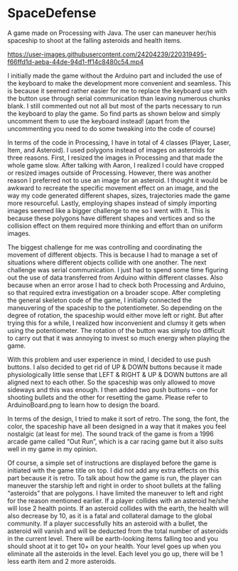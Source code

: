 # SpaceDefense
A game made on Processing with Java. The user can maneuver her/his spaceship to shoot at the falling asteroids and health items. 

https://user-images.githubusercontent.com/24204239/220319495-f66ffd1d-aeba-44de-94d1-ff14c8480c54.mp4

I initially made the game without the Arduino part and included the use of the keyboard to make the development more convenient and seamless. This is because it seemed rather easier for me to replace the keyboard use with the button use through serial communication than leaving numerous chunks blank. I still commented out not all but most of the parts necessary to run the keyboard to play the game. So find parts as shown below and simply uncomment them to use the keyboard instead! (apart from the uncommenting you need to do some tweaking into the code of course)

In terms of the code in Processing, I have in total of 4 classes (Player, Laser, Item, and Asteroid). I used polygons instead of images on asteroids for three reasons. First, I resized the images in Processing and that made the whole game slow. After talking with Aaron, I realized I could have cropped or resized images outside of Processing. However, there was another reason I preferred not to use an image for an asteroid. I thought it would be awkward to recreate the specific movement effect on an image, and the way my code generated different shapes, sizes, trajectories made the game more resourceful. Lastly, employing shapes instead of simply importing images seemed like a bigger challenge to me so I went with it. This is because these polygons have different shapes and vertices and so the collision effect on them required more thinking and effort than on uniform images.

The biggest challenge for me was controlling and coordinating the movement of different objects. This is because I had to manage a set of situations where different objects collide with one another. The next challenge was serial communication. I just had to spend some time figuring out the use of data transferred from Arduino within different classes. Also because when an error arose I had to check both Processing and Arduino, so that required extra investigation on a broader scope. After completing the general skeleton code of the game, I initially connected the maneuvering of the spaceship to the potentiometer. So depending on the degree of rotation, the spaceship would either move left or right. But after trying this for a while, I realized how inconvenient and clumsy it gets when using the potentiometer. The rotation of the button was simply too difficult to carry out that it was annoying to invest so much energy when playing the game.

With this problem and user experience in mind, I decided to use push buttons. I also decided to get rid of UP & DOWN buttons because it made physiologically little sense that LEFT & RIGHT & UP & DOWN buttons are all aligned next to each other. So the spaceship was only allowed to move sideways and this was enough. I then added two push buttons – one for shooting bullets and the other for resetting the game. Please refer to ArduinoBoard.png to learn how to design the board.

In terms of the design, I tried to make it sort of retro. The song, the font, the color, the spaceship have all been designed in a way that it makes you feel nostalgic (at least for me). The sound track of the game is from a 1996 arcade game called “Out Run”, which is a car racing game but it also suits well in my game in my opinion.

Of course, a simple set of instructions are displayed before the game is initiated with the game title on top. I did not add any extra effects on this part because it is retro. To talk about how the game is run, the player can maneuver the starship left and right in order to shoot bullets at the falling “asteroids” that are polygons. I have limited the maneuver to left and right for the reason mentioned earlier. If a player collides with an asteroid he/she will lose 2 health points. If an asteroid collides with the earth, the health will also decrease by 10, as it is a fatal and collateral damage to the global community. If a player successfully hits an asteroid with a bullet, the asteroid will vanish and will be deducted from the total number of asteroids in the current level. There will be earth-looking items falling too and you should shoot at it to get 10+ on your health. Your level goes up when you eliminate all the asteroids in the level. Each level you go up, there will be 1 less earth item and 2 more asteroids.
